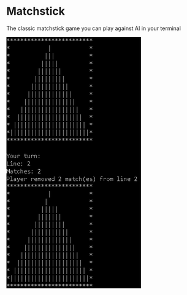 # Matchstick
 The classic matchstick game you can play against AI in your terminal

![Alt text](/images/matchstickt1.png?raw=true "Optional Title")
